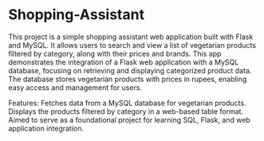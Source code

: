 # Shopping-Assistant
This project is a simple shopping assistant web application built with Flask and MySQL. It allows users to search and view a list of vegetarian products filtered by category, along with their prices and brands. This app demonstrates the integration of a Flask web application with a MySQL database, focusing on retrieving and displaying categorized product data. The database stores vegetarian products with prices in rupees, enabling easy access and management for users.

Features:
Fetches data from a MySQL database for vegetarian products.
Displays the products filtered by category in a web-based table format.
Aimed to serve as a foundational project for learning SQL, Flask, and web application integration.
